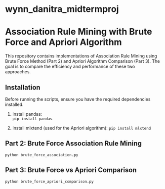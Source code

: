 # wynn_danitra_midtermproj
# Association Rule Mining with Brute Force and Apriori Algorithm

This repository contains implementations of Association Rule Mining using Brute Force Method (Part 2) and Apriori Algorithm Comparison (Part 3). The goal is to compare the efficiency and performance of these two approaches.

## Installation

Before running the scripts, ensure you have the required dependencies installed.

1. Install pandas:  
   ```pip install pandas```

2. Install mlxtend (used for the Apriori algorithm):
   ```pip install mlxtend```



## Part 2: Brute Force Association Rule Mining
   ```python brute_force_association.py```



## Part 3: Brute Force vs Apriori Comparison
   ```python brute_force_apriori_comparison.py```


 



